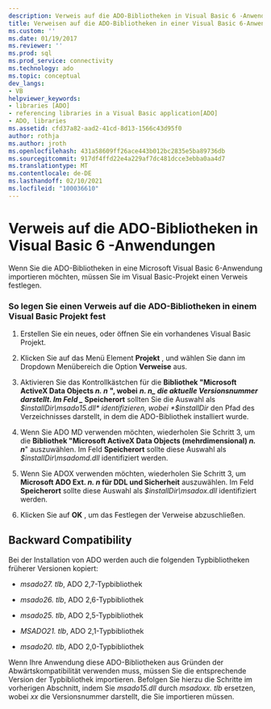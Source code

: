 ```yaml
---
description: Verweis auf die ADO-Bibliotheken in Visual Basic 6 -Anwendungen
title: Verweisen auf die ADO-Bibliotheken in einer Visual Basic 6-Anwendung | Microsoft-Dokumentation
ms.custom: ''
ms.date: 01/19/2017
ms.reviewer: ''
ms.prod: sql
ms.prod_service: connectivity
ms.technology: ado
ms.topic: conceptual
dev_langs:
- VB
helpviewer_keywords:
- libraries [ADO]
- referencing libraries in a Visual Basic application[ADO]
- ADO, libraries
ms.assetid: cfd37a82-aad2-41cd-8d13-1566c43d95f0
author: rothja
ms.author: jroth
ms.openlocfilehash: 431a58609ff26ace443b012bc2835e5ba89736db
ms.sourcegitcommit: 917df4ffd22e4a229af7dc481dcce3ebba0aa4d7
ms.translationtype: MT
ms.contentlocale: de-DE
ms.lasthandoff: 02/10/2021
ms.locfileid: "100036610"
---
```

# <a name="referencing-the-ado-libraries-in-a-visual-basic-6-application"></a>Verweis auf die ADO-Bibliotheken in Visual Basic 6 -Anwendungen
Wenn Sie die ADO-Bibliotheken in eine Microsoft Visual Basic 6-Anwendung importieren möchten, müssen Sie im Visual Basic-Projekt einen Verweis festlegen.  
  
### <a name="to-set-a-reference-to-the-ado-libraries-in-a-visual-basic-project"></a>So legen Sie einen Verweis auf die ADO-Bibliotheken in einem Visual Basic Projekt fest  
  
1.  Erstellen Sie ein neues, oder öffnen Sie ein vorhandenes Visual Basic Projekt.  
  
2.  Klicken Sie auf das Menü Element **Projekt** , und wählen Sie dann im Dropdown Menübereich die Option **Verweise** aus.  
  
3.  Aktivieren Sie das Kontrollkästchen für die **Bibliothek "Microsoft ActiveX Data Objects *n. n*** **", wobei** **_n. n_*_ die aktuelle Versionsnummer darstellt. Im Feld _* Speicherort** sollten Sie die Auswahl als *$installDir\msado15.dll* identifizieren, wobei *$installDir* den Pfad des Verzeichnisses darstellt, in dem die ADO-Bibliothek installiert wurde.  
  
4.  Wenn Sie ADO MD verwenden möchten, wiederholen Sie Schritt 3, um die **Bibliothek "Microsoft ActiveX Data Objects (mehrdimensional) *n. n***" auszuwählen. Im Feld **Speicherort** sollte diese Auswahl als *$installDir\msadomd.dll* identifiziert werden.  
  
5.  Wenn Sie ADOX verwenden möchten, wiederholen Sie Schritt 3, um **Microsoft ADO Ext. *n. n* für DDL und Sicherheit** auszuwählen. Im Feld **Speicherort** sollte diese Auswahl als *$installDir\msadox.dll* identifiziert werden.  
  
6.  Klicken Sie auf **OK** , um das Festlegen der Verweise abzuschließen.  
  
## <a name="backward-compatibility"></a>Backward Compatibility  
 Bei der Installation von ADO werden auch die folgenden Typbibliotheken früherer Versionen kopiert:  
  
-   *msado27. tlb*, ADO 2,7-Typbibliothek  
  
-   *msado26. tlb*, ADO 2,6-Typbibliothek  
  
-   *msado25. tlb*, ADO 2,5-Typbibliothek  
  
-   *MSADO21. tlb*, ADO 2,1-Typbibliothek  
  
-   *msado20. tlb*, ADO 2,0-Typbibliothek  
  
 Wenn Ihre Anwendung diese ADO-Bibliotheken aus Gründen der Abwärtskompatibilität verwenden muss, müssen Sie die entsprechende Version der Typbibliothek importieren. Befolgen Sie hierzu die Schritte im vorherigen Abschnitt, indem Sie *msado15.dll* durch *msadoxx. tlb* ersetzen, wobei *xx* die Versionsnummer darstellt, die Sie importieren müssen.
